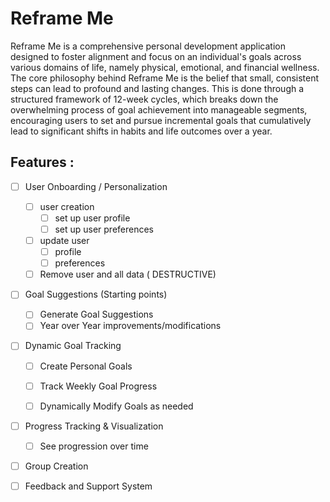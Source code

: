 # Reframe Me

Reframe Me is a comprehensive personal development application designed to foster alignment and focus on an individual's goals across various domains of life, namely physical, emotional, and financial wellness. The core philosophy behind Reframe Me is the belief that small, consistent steps can lead to profound and lasting changes. This is done through a structured framework of 12-week cycles, which breaks down the overwhelming process of goal achievement into manageable segments, encouraging users to set and pursue incremental goals that cumulatively lead to significant shifts in habits and life outcomes over a year.

## Features :

- [ ] User Onboarding / Personalization
  - [ ] user creation
    - [ ] set up user profile
    - [ ] set up user preferences
  - [ ] update user
    - [ ] profile
    - [ ] preferences
  - [ ] Remove user and all data ( DESTRUCTIVE)
- [ ] Goal Suggestions (Starting points)
  - [ ] Generate Goal Suggestions
  - [ ] Year over Year improvements/modifications
- [ ] Dynamic Goal Tracking
  - [ ] Create Personal Goals
  - [ ] Track Weekly Goal Progress
  - [ ] Dynamically Modify Goals as needed
  

- [ ] Progress Tracking & Visualization
  - [ ] See progression over time

- [ ] Group Creation

- [ ] Feedback and Support System
